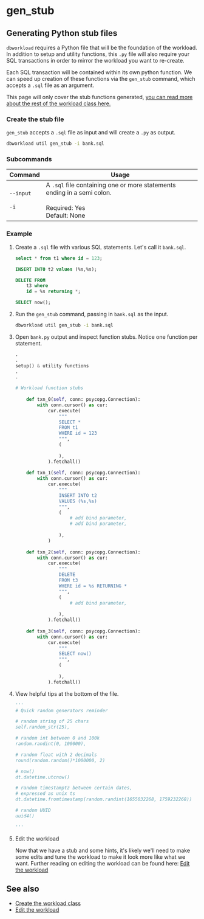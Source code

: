 # gen_stub

## Generating Python stub files

`dbworkload` requires a Python file that will be the foundation of the workload. In addition to setup and utility functions, this `.py` file will also require your SQL transactions in order to mirror the workload you want to re-create. 

Each SQL transaction will be contained within its own python function. We can speed up creation of these functions via the `gen_stub` command, which accepts a `.sql` file as an argument.  

This page will only cover the stub functions generated, [you can read more about the rest of the workload class here.](/docs/getting_started/3.md) 

### Create the stub file

`gen_stub` accepts a `.sql` file as input and will create a `.py` as output. 

```bash
dbworkload util gen_stub -i bank.sql
```

### Subcommands

|Command | Usage  |
| ------ | ------ |
| `--input`<br><br>`-i` | A `.sql` file containing one or more statements ending in a semi colon. <br><br>Required: Yes <br> Default: None |


### Example

1. Create a `.sql` file with various SQL statements. Let's call it `bank.sql`. 

    ```sql
    select * from t1 where id = 123;

    INSERT INTO t2 values (%s,%s);

    DELETE FROM 
        t3 where 
        id = %s returning *;

    SELECT now();
    ```

2. Run the `gen_stub` command, passing in `bank.sql` as the input.

    ```bash
    dbworkload util gen_stub -i bank.sql
    ```

3. Open `bank.py` output and inspect function stubs. Notice one function per statement.

    ```python
    .
    .
    setup() & utility functions
    .
    .

    # Workload function stubs
        
        def txn_0(self, conn: psycopg.Connection):
            with conn.cursor() as cur:
                cur.execute(
                    """
                    SELECT *
                    FROM t1
                    WHERE id = 123
                    """,
                    (
                        
                    ), 
                ).fetchall()
        
        def txn_1(self, conn: psycopg.Connection):
            with conn.cursor() as cur:
                cur.execute(
                    """
                    INSERT INTO t2
                    VALUES (%s,%s)
                    """,
                    (
                        # add bind parameter, 
                        # add bind parameter, 
                        
                    ), 
                )
        
        def txn_2(self, conn: psycopg.Connection):
            with conn.cursor() as cur:
                cur.execute(
                    """
                    DELETE
                    FROM t3
                    WHERE id = %s RETURNING *
                    """,
                    (
                        # add bind parameter, 
                        
                    ), 
                ).fetchall()
        
        def txn_3(self, conn: psycopg.Connection):
            with conn.cursor() as cur:
                cur.execute(
                    """
                    SELECT now()
                    """,
                    (
                        
                    ), 
                ).fetchall()
    ```

4. View helpful tips at the bottom of the file.

    ```python
    '''
    # Quick random generators reminder

    # random string of 25 chars
    self.random_str(25),

    # random int between 0 and 100k
    random.randint(0, 100000),

    # random float with 2 decimals 
    round(random.random()*1000000, 2)

    # now()
    dt.datetime.utcnow()

    # random timestamptz between certain dates,
    # expressed as unix ts
    dt.datetime.fromtimestamp(random.randint(1655032268, 1759232268))

    # random UUID
    uuid4()

    '''
    ```

5. Edit the workload

    Now that we have a stub and some hints, it's likely we'll need to make some edits and tune the workload to make it look more like what we want. Further reading on editing the workload can be found here: [Edit the workload](/docs/getting_started/4.md)

## See also

- [Create the workload class](/docs/getting_started/3.md)
- [Edit the workload](/docs/getting_started/4.md)